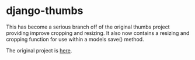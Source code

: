 # django-thumbs

This has become a serious branch off of the original thumbs project providing
improve cropping and resizing. It also now contains a resizing and cropping
function for use within a models save() method.

The original project is [here](http://code.google.com/p/django-thumbs/).

